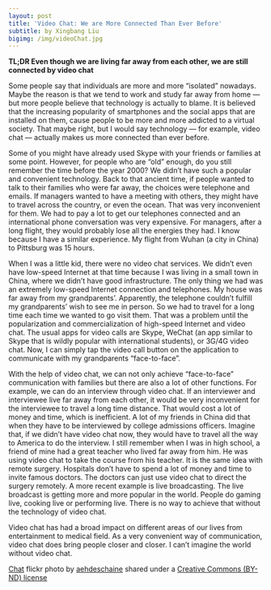 ```yaml
---
layout: post
title: 'Video Chat: We are More Connected Than Ever Before'
subtitle: by Xingbang Liu
bigimg: /img/videoChat.jpg
---
```

**TL;DR Even though we are living far away from each other, we are still connected by video chat**

Some people say that individuals are more and more “isolated” nowadays. Maybe the reason is that we tend to work and study far away from home &mdash; but more people believe that technology is actually to blame. It is believed that the increasing popularity of smartphones and the social apps that are installed on them, cause people to be more and more addicted to a virtual society. That maybe right, but I would say technology &mdash; for example, video chat &mdash; actually makes us more connected than ever before.

Some of you might have already used Skype with your friends or families at some point. However, for people who are “old” enough, do you still remember the time before the year 2000? We didn’t have such a popular and convenient technology. Back to that ancient time, if people wanted to talk to their families who were far away, the choices were telephone and emails. If managers wanted to have a meeting with others, they might have to travel across the country, or even the ocean. That was very inconvenient for them. We had to pay a lot to get our telephones connected and an international phone conversation was very expensive. For managers, after a long flight, they would probably lose all the energies they had. I know because I have a similar experience. My flight from Wuhan (a city in China) to Pittsburg was 15 hours.

When I was a little kid, there were no video chat services. We didn’t even have low-speed Internet at that time because I was living in a small town in China, where we didn’t have good infrastructure. The only thing we had was an extremely low-speed Internet connection and telephones. My house was far away from my grandparents’. Apparently, the telephone couldn’t fulfill my grandparents’ wish to see me in person. So we had to travel for a long time each time we wanted to go visit them. That was a problem until the popularization and commercialization of high-speed Internet and video chat. The usual apps for video calls are Skype, WeChat (an app similar to Skype that is wildly popular with international students), or 3G/4G video chat. Now, I can simply tap the video call button on the application to communicate with my grandparents “face-to-face”.

With the help of video chat, we can not only achieve “face-to-face” communication with families but there are also a lot of other functions. For example, we can do an interview through video chat. If an interviewer and interviewee live far away from each other, it would be very inconvenient for the interviewee to travel a long time distance. That would cost a lot of money and time, which is inefficient. A lot of my friends in China did that when they have to be interviewed by college admissions officers. Imagine that, if we didn’t have video chat now, they would have to travel all the way to America to do the interview. I still remember when I was in high school, a friend of mine had a great teacher who lived far away from him. He was using video chat to take the course from his teacher. It is the same idea with remote surgery. Hospitals don’t have to spend a lot of money and time to invite famous doctors. The doctors can just use video chat to direct the surgery remotely. A more recent example is live broadcasting. The live broadcast is getting more and more popular in the world. People do gaming live, cooking live or performing live. There is no way to achieve that without the technology of video chat.

Video chat has had a broad impact on different areas of our lives from entertainment to medical field. As a very convenient way of communication, video chat does bring people closer and closer. I can’t imagine the world without video chat.

<a title="Chat" href="https://flickr.com/photos/aehdeschaine/14567009968">Chat</a> flickr photo by <a href="https://flickr.com/people/aehdeschaine">aehdeschaine</a> shared under a <a href="https://creativecommons.org/licenses/by-nd/2.0/">Creative Commons (BY-ND) license</a>
